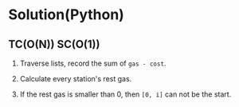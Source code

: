# Solution(Python)

## TC(O(N)) SC(O(1))

1. Traverse lists, record the sum of `gas - cost`.

2. Calculate every station's rest gas.

3. If the rest gas is smaller than 0, then `[0, i]` can not be the start.